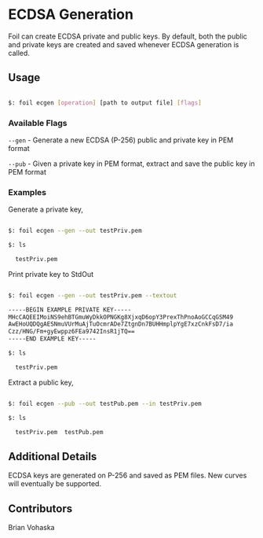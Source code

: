 # ECDSA Generation

Foil can create ECDSA private and public keys. By default, both the public and private keys are created and saved whenever ECDSA generation is called. 

## Usage

```bash

$: foil ecgen [operation] [path to output file] [flags]

```

### Available Flags

`--gen` - Generate a new ECDSA (P-256) public and private key in PEM format

`--pub` - Given a private key in PEM format, extract and save the public key in PEM format

### Examples

Generate a private key,

```bash

$: foil ecgen --gen --out testPriv.pem

$: ls

  testPriv.pem

```

Print private key to StdOut

```bash

$: foil ecgen --gen --out testPriv.pem --textout

-----BEGIN EXAMPLE PRIVATE KEY-----
MHcCAQEEIMoiNS9ehBTGmuWyDkkOPNGKg8XjxqD6opY3PrexThPnoAoGCCqGSM49
AwEHoUQDQgAESNmuVUrMuAjTuOcmrADe7ZtgnDn7BUHHmplpYgE7xzCnkFsD7/ia
Czz/HNG/Fm+gyEwppz6FEa9742InsR1jTQ==
-----END EXAMPLE KEY-----

$: ls

  testPriv.pem

```

Extract a public key,

```bash

$: foil ecgen --pub --out testPub.pem --in testPriv.pem

$: ls

  testPriv.pem  testPub.pem

```

## Additional Details

ECDSA keys are generated on P-256 and saved as PEM files. New curves will eventually be supported.

## Contributors

Brian Vohaska